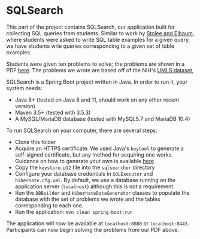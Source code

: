 # SQLSearch

This part of the project contains SQLSearch, our application built for collecting SQL queries from students.  Similar to work by [Stolee and Elbaum](https://kstolee.github.io/papers/esem2013.pdf), where students were asked to write SQL table examples for a given query, we have students wrie queries corresponding to a given set of table examples.

Students were given ten problems to solve; the problems are shown in a PDF [here](sqlactivity.pdf).  The problems we wrote are based off of the NIH's [UMLS dataset](https://www.nlm.nih.gov/research/umls/implementation_resources/query_diagrams/index.html),

SQLSearch is a Spring Boot project written in Java.  In order to run it, your system needs:
* Java 8+ (tested on Java 8 and 11, should work on any other recent version)
* Maven 3.5+ (tested with 3.5.3)
* A MySQL/MariaDB database (tested with MySQL5.7 and MariaDB 10.4)

To run SQLSearch on your computer, there are several steps:
* Clone this folder
* Acquire an HTTPS certificate.  We used Java's `keytool` to generate a self-signed certificate, but any method for acquiring one works.  Guidance on how to generate your own is available [here](https://drissamri.be/blog/java/enable-https-in-spring-boot/)
* Copy the `keystore.p12` file into the `sqlsearcher` directory
* Configure your database credentials in `SQLExecutor` and `hibernate.cfg.xml`.  By default, we use a database running on the application server (`localhost`) although this is not a requirement.
* Run the `DBBuilder` and `HibernateDataGenerator` classes to populate the database with the set of problems we wrote and the tables corresponding to each one.
* Run the application: `mvn clean spring-boot:run`

The application will now be available at `localhost:8080` or `localhost:8443`.  Participants can now begin solving the problems from our PDF above.
